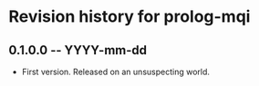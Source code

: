 # Revision history for prolog-mqi

## 0.1.0.0 -- YYYY-mm-dd

* First version. Released on an unsuspecting world.
